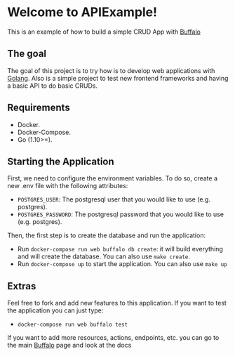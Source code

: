 # Welcome to APIExample!

This is an example of how to build a simple CRUD App with [Buffalo](https://gobuffalo.io)

## The goal

The goal of this project is to try how is to develop web applications with [Golang](https://golang.org/). Also is a simple project to test 
new frontend frameworks and having a basic API to do basic CRUDs.

## Requirements
- Docker.
- Docker-Compose.
- Go (1.10>=).

## Starting the Application

First, we need to configure the environment variables. To do so, create a new .env file with the following attributes:
- `POSTGRES_USER`: The postgresql user that you would like to use (e.g. postgres).
- `POSTGRES_PASSWORD`: The postgresql password that you would like to use (e.g. postgres).

Then, the first step is to create the database and run the application:
- Run `docker-compose run web buffalo db create`: it will build everything and will create the database. You can also use `make create`.
- Run `docker-compose up` to start the application. You can also use `make up`

## Extras

Feel free to fork and add new features to this application. If you want to test the application you can just type:
- `docker-compose run web buffalo test`

If you want to add more resources, actions, endpoints, etc. you can go to the main [Buffalo](https://gobuffalo.io) page and look at the docs
